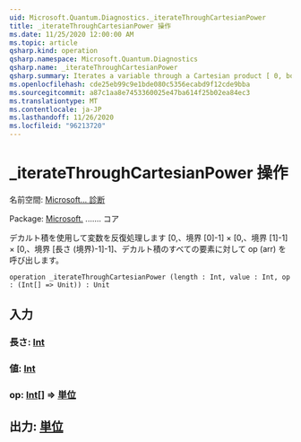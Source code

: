 ```yaml
---
uid: Microsoft.Quantum.Diagnostics._iterateThroughCartesianPower
title: _iterateThroughCartesianPower 操作
ms.date: 11/25/2020 12:00:00 AM
ms.topic: article
qsharp.kind: operation
qsharp.namespace: Microsoft.Quantum.Diagnostics
qsharp.name: _iterateThroughCartesianPower
qsharp.summary: Iterates a variable through a Cartesian product [ 0, bounds[0]-1 ] × [ 0, bounds[1]-1 ] × [ 0, bounds[Length(bounds)-1]-1 ] and calls op(arr) for every element of the Cartesian product
ms.openlocfilehash: cde25eb99c9e1bde080c5356ecabd9f12cde9bba
ms.sourcegitcommit: a87c1aa8e7453360025e47ba614f25b02ea84ec3
ms.translationtype: MT
ms.contentlocale: ja-JP
ms.lasthandoff: 11/26/2020
ms.locfileid: "96213720"
---
```

# <a name="_iteratethroughcartesianpower-operation"></a>_iterateThroughCartesianPower 操作

名前空間: [Microsoft... 診断](xref:Microsoft.Quantum.Diagnostics)

Package: [Microsoft.](https://nuget.org/packages/Microsoft.Quantum.QSharp.Core) ....... コア


デカルト積を使用して変数を反復処理します [0,、境界 [0]-1] × [0,、境界 [1]-1] × [0,、境界 [長さ (境界)-1]-1]、デカルト積のすべての要素に対して op (arr) を呼び出します。

```qsharp
operation _iterateThroughCartesianPower (length : Int, value : Int, op : (Int[] => Unit)) : Unit
```


## <a name="input"></a>入力

### <a name="length--int"></a>長さ: [Int](xref:microsoft.quantum.lang-ref.int)




### <a name="value--int"></a>値: [Int](xref:microsoft.quantum.lang-ref.int)




### <a name="op--int--unit"></a>op: [Int](xref:microsoft.quantum.lang-ref.int)[] => [単位](xref:microsoft.quantum.lang-ref.unit) 





## <a name="output--unit"></a>出力: [単位](xref:microsoft.quantum.lang-ref.unit)

